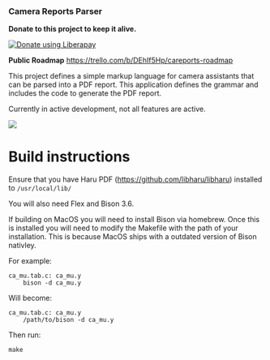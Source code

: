 ### Camera Reports Parser

__Donate to this project to keep it alive.__

<noscript><a href="https://liberapay.com/hdcdigi/donate"><img alt="Donate using Liberapay" src="https://liberapay.com/assets/widgets/donate.svg"></a></noscript>

__Public Roadmap__
https://trello.com/b/DEhIf5Hp/careports-roadmap

This project defines a simple markup language for camera assistants that can be parsed into a PDF report. This application defines the grammar and includes the code to generate the PDF report.

Currently in active development, not all features are active.

![](https://i.imgur.com/d6TANDK.png)

# Build instructions

Ensure that you have Haru PDF (https://github.com/libharu/libharu) installed to `/usr/local/lib/`

You will also need Flex and Bison 3.6. 

If building on MacOS you will need to install Bison via homebrew. Once this is installed you will need to modify the Makefile with the path of your installation. This is because MacOS ships with a outdated version of Bison nativley. 

For example:
```
ca_mu.tab.c: ca_mu.y
	bison -d ca_mu.y
```

Will become: 
```
ca_mu.tab.c: ca_mu.y
	/path/to/bison -d ca_mu.y
```

Then run:

```
make
```
